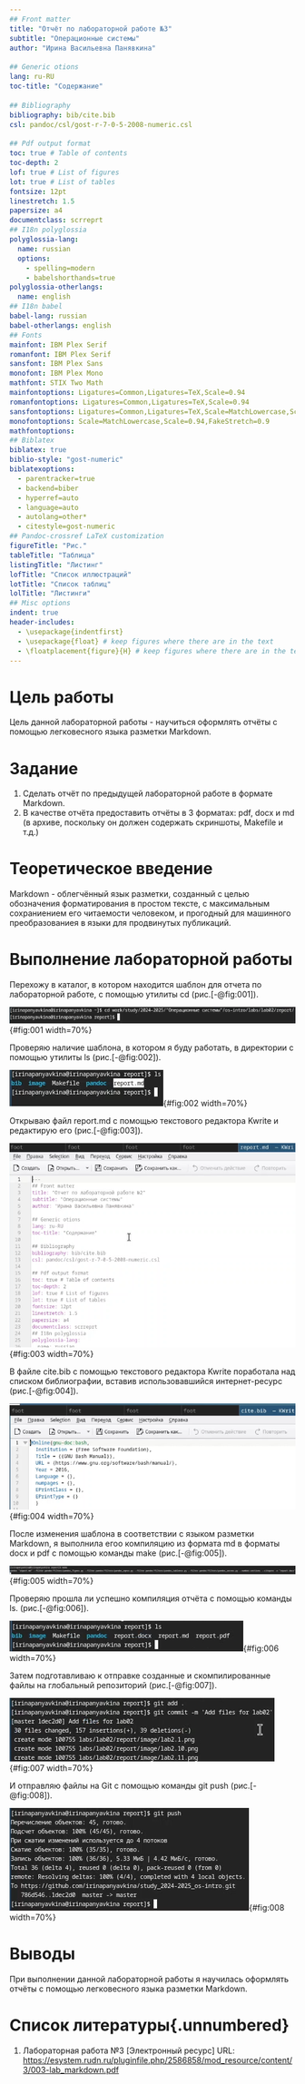 ```yaml
---
## Front matter
title: "Отчёт по лабораторной работе №3"
subtitle: "Операционные системы"
author: "Ирина Васильевна Панявкина"

## Generic otions
lang: ru-RU
toc-title: "Содержание"

## Bibliography
bibliography: bib/cite.bib
csl: pandoc/csl/gost-r-7-0-5-2008-numeric.csl

## Pdf output format
toc: true # Table of contents
toc-depth: 2
lof: true # List of figures
lot: true # List of tables
fontsize: 12pt
linestretch: 1.5
papersize: a4
documentclass: scrreprt
## I18n polyglossia
polyglossia-lang:
  name: russian
  options:
	- spelling=modern
	- babelshorthands=true
polyglossia-otherlangs:
  name: english
## I18n babel
babel-lang: russian
babel-otherlangs: english
## Fonts
mainfont: IBM Plex Serif
romanfont: IBM Plex Serif
sansfont: IBM Plex Sans
monofont: IBM Plex Mono
mathfont: STIX Two Math
mainfontoptions: Ligatures=Common,Ligatures=TeX,Scale=0.94
romanfontoptions: Ligatures=Common,Ligatures=TeX,Scale=0.94
sansfontoptions: Ligatures=Common,Ligatures=TeX,Scale=MatchLowercase,Scale=0.94
monofontoptions: Scale=MatchLowercase,Scale=0.94,FakeStretch=0.9
mathfontoptions:
## Biblatex
biblatex: true
biblio-style: "gost-numeric"
biblatexoptions:
  - parentracker=true
  - backend=biber
  - hyperref=auto
  - language=auto
  - autolang=other*
  - citestyle=gost-numeric
## Pandoc-crossref LaTeX customization
figureTitle: "Рис."
tableTitle: "Таблица"
listingTitle: "Листинг"
lofTitle: "Список иллюстраций"
lotTitle: "Список таблиц"
lolTitle: "Листинги"
## Misc options
indent: true
header-includes:
  - \usepackage{indentfirst}
  - \usepackage{float} # keep figures where there are in the text
  - \floatplacement{figure}{H} # keep figures where there are in the text
---
```


# Цель работы

  Цель данной лабораторной работы - научиться оформлять отчёты с помощью легковесного языка разметки Markdown.

# Задание

1. Сделать отчёт по предыдущей лабораторной работе в формате Markdown.
2. В качестве отчёта предоставить отчёты в 3 форматах: pdf, docx и md (в архиве, поскольку он должен содержать скриншоты, Makefile и т.д.)

# Теоретическое введение

  Markdown - облегчённый язык разметки, созданный с целью обозначения форматирования в простом тексте, с максимальным сохраниением его читаемости человеком, и прогодный для машинного преобразованиея в языки для продвинутых публикаций.
  
# Выполнение лабораторной работы

  Перехожу в каталог, в котором находится шаблон для отчета по лабораторной работе, с помощью утилиты cd (рис.[-@fig:001]).

![Перемещение между директориями](image/lab3.1.png){#fig:001 width=70%}

  Проверяю наличие шаблона, в котором я буду работать, в директории с помощью утилиты ls (рис.[-@fig:002]).

![Проверка наличия report.md](image/lab3.2.png){#fig:002 width=70%}

  Открываю файл report.md с помощью текстового редактора Kwrite и редактирую его (рис.[-@fig:003]).

![Изменение файла](image/lab3.3.png){#fig:003 width=70%}

  В файле cite.bib с помощью текстового редактора Kwrite поработала над списком библиографии, вставив использовавшийся интернет-ресурс (рис.[-@fig:004]).

![Редактирование файла](image/lab3.4.png){#fig:004 width=70%}

  После изменения шаблона в соответствии с языком разметки Markdown, я выполнила егоо компиляцию из формата md в форматы docx и pdf  с помощью команды make (рис.[-@fig:005]).
  
![Компиляция отчёта](image/lab3.5.png){#fig:005 width=70%}
  
  Проверяю прошла ли успешно компиляция отчёта с помощью команды ls. (рис.[-@fig:006]).

![Проверка компиляции отчёта](image/lab3.6.png){#fig:006 width=70%}

  Затем подготавливаю к отправке созданные и скомпилированные файлы на глобальный репозиторий (рис.[-@fig:007]).

![Подготовка файлов к отправке на Git](image/lab3.7.png){#fig:007 width=70%}

  И отправляю файлы на Git с помощью команды git push (рис.[-@fig:008]).
  
![Отправка файлов на Git](image/lab3.8.png){#fig:008 width=70%}

# Выводы

  При выполнении данной лабораторной работы я научилась оформлять отчёты с помощью легковесного языка разметки Markdown.

# Список литературы{.unnumbered}

1. Лабораторная работа №3 [Электронный ресурс] URL: https://esystem.rudn.ru/pluginfile.php/2586858/mod_resource/content/3/003-lab_markdown.pdf
